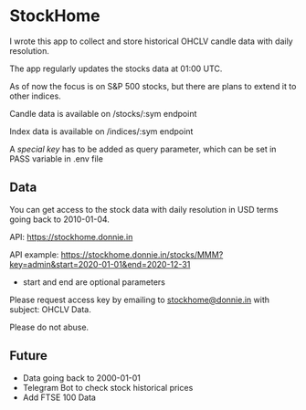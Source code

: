 # StockHome
I wrote this app to collect and store historical OHCLV candle data with daily resolution.

The app regularly updates the stocks data at 01:00 UTC.

As of now the focus is on S&P 500 stocks, but there are plans to extend it to other indices.

Candle data is available on /stocks/:sym endpoint

Index data is available on /indices/:sym endpoint

A *special key* has to be added as query parameter, which can be set in PASS variable in .env file

## Data
You can get access to the stock data with daily resolution in USD terms going back to 2010-01-04.

API: https://stockhome.donnie.in

API example: https://stockhome.donnie.in/stocks/MMM?key=admin&start=2020-01-01&end=2020-12-31
- start and end are optional parameters

Please request access key by emailing to stockhome@donnie.in with subject: OHCLV Data.

Please do not abuse.

## Future
- Data going back to 2000-01-01
- Telegram Bot to check stock historical prices
- Add FTSE 100 Data
